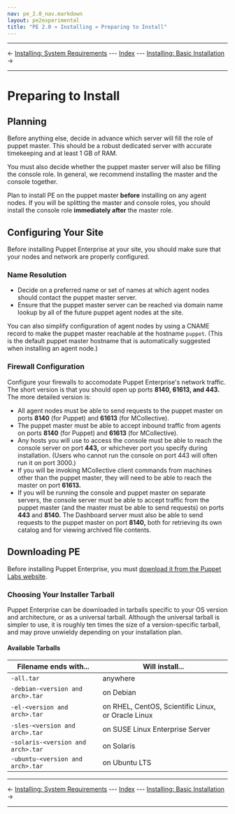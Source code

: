 ```yaml
---
nav: pe_2.0_nav.markdown
layout: pe2experimental
title: "PE 2.0 » Installing » Preparing to Install"
---
```


* * *

&larr; [Installing: System Requirements](./install_system_requirements.html) --- [Index](./) --- [Installing: Basic Installation](./install_basic.html) &rarr;

* * *


Preparing to Install
=====

Planning
-----

Before anything else, decide in advance which server will fill the role of puppet master. This should be a robust dedicated server with accurate timekeeping and at least 1 GB of RAM. 

You must also decide whether the puppet master server will also be filling the console role. In general, we recommend installing the master and the console together.

Plan to install PE on the puppet master **before** installing on any agent nodes. If you will be splitting the master and console roles, you should install the console role **immediately after** the master role.

Configuring Your Site
-----

Before installing Puppet Enterprise at your site, you should make sure that your nodes and network are properly configured.

### Name Resolution

* Decide on a preferred name or set of names at which agent nodes should contact the puppet master server.
* Ensure that the puppet master server can be reached via domain name lookup by all of the future puppet agent nodes at the site.

You can also simplify configuration of agent nodes by using a CNAME record to make the puppet master reachable at the hostname `puppet`. (This is the default puppet master hostname that is automatically suggested when installing an agent node.)

### Firewall Configuration

Configure your firewalls to accomodate Puppet Enterprise's network traffic. The short version is that you should open up ports **8140, 61613, and 443.** The more detailed version is:

* All agent nodes must be able to send requests to the puppet master on ports **8140** (for Puppet) and **61613** (for MCollective).
* The puppet master must be able to accept inbound traffic from agents on ports **8140** (for Puppet) and **61613** (for MCollective).
* Any hosts you will use to access the console must be able to reach the console server on port **443,** or whichever port you specify during installation. (Users who cannot run the console on port 443 will often run it on port 3000.)
* If you will be invoking MCollective client commands from machines other than the puppet master, they will need to be able to reach the master on port **61613.**
* If you will be running the console and puppet master on separate servers, the console server must be able to accept traffic from the puppet master (and the master must be able to send requests) on ports **443** and **8140.** The Dashboard server must also be able to send requests to the puppet master on port **8140,** both for retrieving its own catalog and for viewing archived file contents.

Downloading PE
-----

Before installing Puppet Enterprise, you must [download it from the Puppet Labs website][downloadpe].

[downloadpe]: http://info.puppetlabs.com/download-pe2.html

### Choosing Your Installer Tarball

Puppet Enterprise can be downloaded in tarballs specific to your OS version and architecture, or as a universal tarball. Although the universal tarball is simpler to use, it is roughly ten times the size of a version-specific tarball, and may prove unwieldy depending on your installation plan. 

#### Available Tarballs

|      Filename ends with...        |                     Will install...                           |
|-----------------------------------|---------------------------------------------------------------|
| `-all.tar`                        | anywhere                                                      |
| `-debian-<version and arch>.tar`  | on Debian                                                     |
| `-el-<version and arch>.tar`      | on RHEL, CentOS, Scientific Linux, or Oracle Linux            |
| `-sles-<version and arch>.tar`    | on SUSE Linux Enterprise Server                               |
| `-solaris-<version and arch>.tar` | on Solaris                                                    |
| `-ubuntu-<version and arch>.tar`  | on Ubuntu LTS                                                 |

* * *

&larr; [Installing: System Requirements](./install_system_requirements.html) --- [Index](./) --- [Installing: Basic Installation](./install_basic.html) &rarr;

* * *

